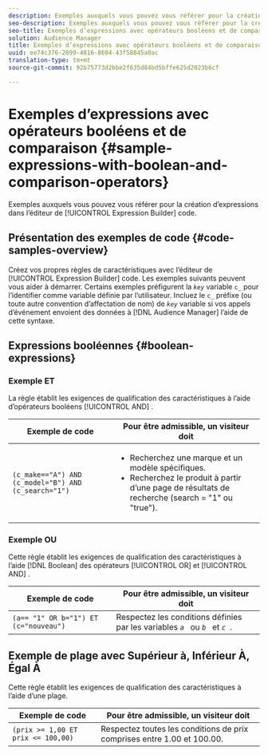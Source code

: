 ```yaml
---
description: Exemples auxquels vous pouvez vous référer pour la création d’expressions dans l’éditeur de code du Générateur d’expression.
seo-description: Exemples auxquels vous pouvez vous référer pour la création d’expressions dans l’éditeur de code du Générateur d’expression.
seo-title: Exemples d’expressions avec opérateurs booléens et de comparaison
solution: Audience Manager
title: Exemples d’expressions avec opérateurs booléens et de comparaison
uuid: ee74c376-2099-4816-8694-43f58845a0ac
translation-type: tm+mt
source-git-commit: 92b75773d2bbe2f635d84bd5bffe625d2023b6cf

---
```



# Exemples d’expressions avec opérateurs booléens et de comparaison {#sample-expressions-with-boolean-and-comparison-operators}

Exemples auxquels vous pouvez vous référer pour la création d’expressions dans l’éditeur de [!UICONTROL Expression Builder] code.

## Présentation des exemples de code {#code-samples-overview}

<!-- r_tb_expression_samples.xml -->

Créez vos propres règles de caractéristiques avec l’éditeur de [!UICONTROL Expression Builder] code. Les exemples suivants peuvent vous aider à démarrer. Certains exemples préfigurent la *`key`* variable `c_` pour l’identifier comme variable définie par l’utilisateur. Incluez le `c_` préfixe (ou toute autre convention d’affectation de nom) de *`key`* variable si vos appels d’événement envoient des données à [!DNL Audience Manager] l’aide de cette syntaxe.

## Expressions booléennes {#boolean-expressions}

### Exemple ET

La règle établit les exigences de qualification des caractéristiques à l’aide d’opérateurs booléens [!UICONTROL AND] .

<table id="table_7C5E23EC9E0F43B182EA9771D7BB6E87"> 
 <thead> 
  <tr> 
   <th colname="col1" class="entry"> Exemple de code </th> 
   <th colname="col2" class="entry"> Pour être admissible, un visiteur doit </th> 
  </tr> 
 </thead>
 <tbody> 
  <tr> 
   <td colname="col1"><code>(c_make=="A") AND (c_model="B") AND (c_search="1")</code> </td> 
   <td colname="col2"> 
    <ul id="ul_F1BB5084FB794BE7A3569F9C106FC481"> 
     <li id="li_56E8C3BACF1C4B33A46CF92C51FF2286">Recherchez une marque et un modèle spécifiques. </li> 
     <li id="li_DD55F053BFCF4B0888B6994013000DB2">Recherchez le produit à partir d’une page de résultats de recherche (search = "1" ou "true"). </li> 
    </ul> </td> 
  </tr> 
 </tbody> 
</table>

### Exemple OU

Cette règle établit les exigences de qualification des caractéristiques à l’aide [!DNL Boolean] des opérateurs [!UICONTROL OR] et [!UICONTROL AND] .

<table id="table_6E8BA5EE1D7F4DCC9A92074D0C2C050E"> 
 <thead> 
  <tr> 
   <th colname="col1" class="entry"> Exemple de code </th> 
   <th colname="col2" class="entry"> Pour être admissible, un visiteur doit </th> 
  </tr> 
 </thead>
 <tbody> 
  <tr> 
   <td colname="col1"><code>(a== "1" OR b="1") ET (c="nouveau")</code> </td> 
   <td colname="col2"> Respectez les conditions définies par les variables <code><i>a </i></code> ou <code><i>b </i></code> et <code><i>c </i></code>. </td> 
  </tr> 
 </tbody> 
</table>

## Exemple de plage avec Supérieur à, Inférieur À, Égal À

Cette règle établit les exigences de qualification des caractéristiques à l’aide d’une plage.

<table id="table_988DE28E35D94348ADD334FB4C9F68D3"> 
 <thead> 
  <tr> 
   <th colname="col1" class="entry"> Exemple de code </th> 
   <th colname="col2" class="entry"> Pour être admissible, un visiteur doit </th> 
  </tr> 
 </thead>
 <tbody> 
  <tr> 
   <td colname="col1"><code>(prix &gt;= 1,00 ET prix &lt;= 100,00)</code> </td> 
   <td colname="col2"> Respectez toutes les conditions de prix comprises entre 1.00 et 100.00. </td> 
  </tr> 
 </tbody> 
</table>
